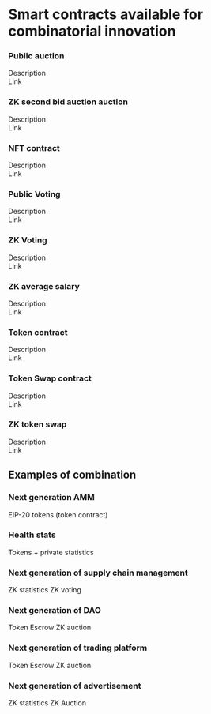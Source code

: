 # Smart contracts available for combinatorial innovation


### Public auction 

Description   
Link   

### ZK second bid auction auction

Description   
Link
### NFT contract

Description   
Link

### Public Voting

Description   
Link

### ZK Voting

Description   
Link

### ZK average salary

Description   
Link

### Token contract

Description   
Link

### Token Swap contract

Description   
Link

### ZK token swap

Description   
Link

## Examples of combination

### Next generation AMM
EIP-20 tokens (token contract)

### Health stats
Tokens + private statistics

### Next generation of supply chain management
ZK statistics
ZK voting

### Next generation of DAO
Token
Escrow
ZK auction

### Next generation of trading platform
Token
Escrow
ZK auction

### Next generation of advertisement
ZK statistics
ZK Auction








